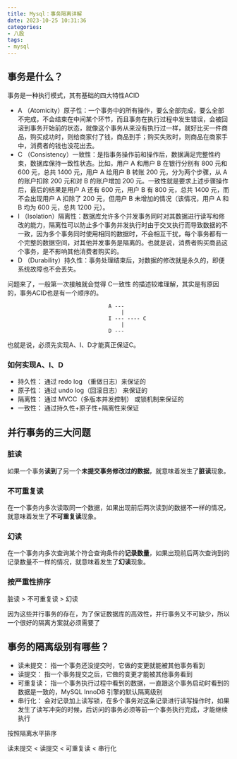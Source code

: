 ```yaml
---
title: Mysql：事务隔离详解
date: 2023-10-25 10:31:36
categories: 
- 八股
tags:
- mysql
---
```



## 事务是什么？

事务是一种执行模式，其有基础的四大特性ACID

- A （Atomicity）原子性：一个事务中的所有操作，要么全部完成，要么全部不完成，不会结束在中间某个环节，而且事务在执行过程中发生错误，会被回滚到事务开始前的状态，就像这个事务从来没有执行过一样，就好比买一件商品，购买成功时，则给商家付了钱，商品到手；购买失败时，则商品在商家手中，消费者的钱也没花出去。
- C （Consistency）一致性：是指事务操作前和操作后，数据满足完整性约束，数据库保持一致性状态。比如，用户 A 和用户 B 在银行分别有 800 元和 600 元，总共 1400 元，用户 A 给用户 B 转账 200 元，分为两个步骤，从 A 的账户扣除 200 元和对 B 的账户增加 200 元。一致性就是要求上述步骤操作后，最后的结果是用户 A 还有 600 元，用户 B 有 800 元，总共 1400 元，而不会出现用户 A 扣除了 200 元，但用户 B 未增加的情况（该情况，用户 A 和 B 均为 600 元，总共 1200 元）。
- I （Isolation）隔离性：数据库允许多个并发事务同时对其数据进行读写和修改的能力，隔离性可以防止多个事务并发执行时由于交叉执行而导致数据的不一致，因为多个事务同时使用相同的数据时，不会相互干扰，每个事务都有一个完整的数据空间，对其他并发事务是隔离的。也就是说，消费者购买商品这个事务，是不影响其他消费者购买的。
- D （Durability）持久性：事务处理结束后，对数据的修改就是永久的，即便系统故障也不会丢失。

问题来了，一般第一次接触就会觉得 C一致性 的描述较难理解，其实是有原因的，事务ACID也是有一个顺序的。

                                    A ---
                                        |
                                    I --- ---- C
                                        |
                                    D ---

也就是说，必须先实现A、I、D才能真正保证C。

### 如何实现A、I、D

- 持久性： 通过 redo log （重做日志）来保证的
- 原子性： 通过 undo log（回滚日志） 来保证的
- 隔离性： 通过 MVCC（多版本并发控制） 或锁机制来保证的
- 一致性： 通过持久性+原子性+隔离性来保证

## 并行事务的三大问题

### 脏读

如果一个事务**读到**了另一个**未提交事务修改过的数据**，就意味着发生了**脏读**现象。

### 不可重复读

在一个事务内多次读取同一个数据，如果出现前后两次读到的数据不一样的情况，就意味着发生了**不可重复读**现象。

### 幻读

在一个事务内多次查询某个符合查询条件的**记录数量**，如果出现前后两次查询到的记录数量不一样的情况，就意味着发生了**幻读**现象。

### 按严重性排序

脏读 > 不可重复读 > 幻读

因为这些并行事务的存在，为了保证数据库的高效性，并行事务又不可缺少，所以一个很好的隔离方案就必须需要了

## 事务的隔离级别有哪些？

- 读未提交： 指一个事务还没提交时，它做的变更就能被其他事务看到
- 读提交： 指一个事务提交之后，它做的变更才能被其他事务看到
- 可重复读： 指一个事务执行过程中看到的数据，一直跟这个事务启动时看到的数据是一致的，MySQL InnoDB 引擎的默认隔离级别
- 串行化： 会对记录加上读写锁，在多个事务对这条记录进行读写操作时，如果发生了读写冲突的时候，后访问的事务必须等前一个事务执行完成，才能继续执行

按照隔离水平排序

读未提交 < 读提交 < 可重复读 < 串行化